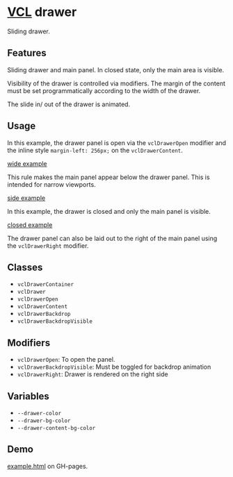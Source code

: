 # [VCL](https://vcl.github.io/) drawer

Sliding drawer.

## Features

Sliding drawer and main panel. In closed state, only the main area is visible.

Visibility of the drawer is controlled via modifiers. The margin of the content must be set programmatically
according to the width of the drawer.

The slide in/ out of the drawer is animated.

## Usage

In this example, the drawer panel is open via the `vclDrawerOpen` modifier
and the inline style `margin-left: 256px;` on the `vclDrawerContent`.

[wide example](/demo/example-side.html)

This rule makes the main panel appear below the drawer panel.
This is intended for narrow viewports.

[side example](/demo/example-over.html)

In this example, the drawer is closed and only the main panel is visible.

[closed example](/demo/example-closed.html)

The drawer panel can also be laid out to the right of the main panel
using the `vclDrawerRight` modifier.

## Classes

- `vclDrawerContainer`
- `vclDrawer`
- `vclDrawerOpen`
- `vclDrawerContent`
- `vclDrawerBackdrop`
- `vclDrawerBackdropVisible`

## Modifiers

- `vclDrawerOpen`: To open the panel.
- `vclDrawerBackdropVisible`: Must be toggled for backdrop animation
- `vclDrawerRight`: Drawer is rendered on the right side

## Variables

- `--drawer-color`
- `--drawer-bg-color`
- `--drawer-content-bg-color`


## Demo

[example.html](/demo/example.html) on GH-pages.


